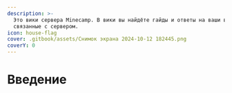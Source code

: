 ```yaml
---
description: >-
  Это вики сервера Minecamp. В вики вы найдёте гайды и ответы на ваши вопросы,
  связанные с сервером.
icon: house-flag
cover: .gitbook/assets/Снимок экрана 2024-10-12 182445.png
coverY: 0
---
```


# Введение

